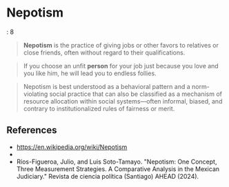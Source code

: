 # Nepotism

: 8

> **Nepotism** is the practice of giving jobs or other favors to relatives or close friends, often without regard to their qualifications.
> 

> If you choose an unfit **person** for your job just because you love and you like him, he will lead you to endless follies.
> 

> Nepotism is best understood as a behavioral pattern and a norm-violating social practice that can also be classified as a mechanism of resource allocation within social systems—often informal, biased, and contrary to institutionalized rules of fairness or merit.

## References

- https://en.wikipedia.org/wiki/Nepotism
- 
- Ríos-Figueroa, Julio, and Luis Soto-Tamayo. "Nepotism: One Concept, Three Measurement Strategies. A Comparative Analysis in the Mexican Judiciary." Revista de ciencia política (Santiago) AHEAD (2024).